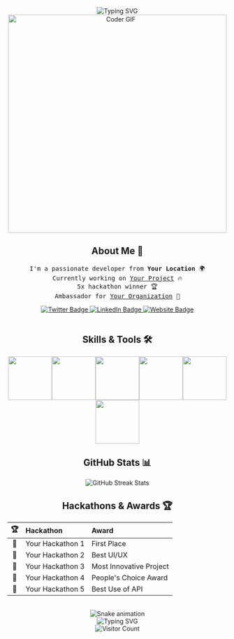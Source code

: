 <div align="center">
  <img src="https://readme-typing-svg.herokuapp.com?font=Fira+Code&size=40&duration=3000&pause=1000&color=6C63FF&center=true&vCenter=true&width=600&height=100&lines=Hey%2C+I'm+Your+Name!;Full-Stack+Developer;Creative+Problem+Solver" alt="Typing SVG" />
</div>

<div align="center">
  <img src="https://media.giphy.com/media/SWoSkN6DxTszqIKEqv/giphy.gif" alt="Coder GIF" width="500">
</div>

<h2 align="center">About Me 🚀</h2>

<p align="center">
  <samp>
    I'm a passionate developer from <b>Your Location</b> 🌍<br>
    Currently working on <a href="https://github.com/yourusername/yourproject">Your Project</a> 🔥<br>
    5x hackathon winner 🏆<br>
    Ambassador for <a href="https://yourorganization.com">Your Organization</a> 📢
  </samp>
</p>

<div align="center">
  <a href="https://twitter.com/yourusername" target="_blank">
    <img src="https://img.shields.io/badge/Twitter-1DA1F2?style=for-the-badge&logo=twitter&logoColor=white" alt="Twitter Badge"/>
  </a>
  <a href="https://www.linkedin.com/in/yourusername" target="_blank">
    <img src="https://img.shields.io/badge/LinkedIn-0077B5?style=for-the-badge&logo=linkedin&logoColor=white" alt="LinkedIn Badge"/>
  </a>
  <a href="https://yourwebsite.com" target="_blank">
    <img src="https://img.shields.io/badge/Website-FF7139?style=for-the-badge&logo=Firefox-Browser&logoColor=white" alt="Website Badge"/>
  </a>
</div>

<br>

<h2 align="center">Skills & Tools 🛠️</h2>

<p align="center">
  <img src="https://media3.giphy.com/media/ln7z2eWriiQAllfVcn/200w.webp" width="100"><img src="https://i.giphy.com/media/eNAsjO55tPbgaor7ma/200w.webp" width="100"><img src="https://i.giphy.com/media/KzJkzjggfGN5Py6nkT/200.webp" width="100"><img src="https://i.giphy.com/media/IdyAQJVN2kVPNUrojM/200.webp" width="100"><img src="https://media3.giphy.com/media/kdFc8fubgS31b8DsVu/giphy.webp" width="100"><img src="https://media.giphy.com/media/kH1DBkPNyZPOk0BxrM/giphy.gif" width="100">
</p>

<h2 align="center">GitHub Stats 📊</h2>

<div align="center">
  <img src="https://github-readme-streak-stats.herokuapp.com/?user=yourusername&theme=radical" alt="GitHub Streak Stats" />
</div>

<h2 align="center">Hackathons & Awards 🏆</h2>

<div align="center">

| 🏆 | Hackathon | Award |
|:---:|:---|:---|
| 🥇 | Your Hackathon 1 | First Place |
| 🎨 | Your Hackathon 2 | Best UI/UX |
| 🚀 | Your Hackathon 3 | Most Innovative Project |
| 👥 | Your Hackathon 4 | People's Choice Award |
| 🔧 | Your Hackathon 5 | Best Use of API |

</div>

<br>

<div align="center">
  <img src="https://github.com/yourusername/yourusername/blob/output/github-contribution-grid-snake.svg" alt="Snake animation" />
</div>

<div align="center">
  <img src="https://readme-typing-svg.herokuapp.com?font=Fira+Code&size=25&duration=3000&pause=1000&color=6C63FF&center=true&vCenter=true&width=600&height=100&lines=Thanks+for+visiting!;Let's+build+something+amazing+together!" alt="Typing SVG" />
</div>

<div align="center">
  <img src="https://profile-counter.glitch.me/yourusername/count.svg" alt="Visitor Count" />
</div>
